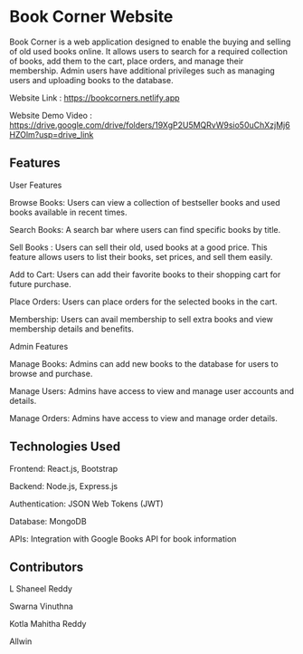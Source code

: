 # Book Corner Website
Book Corner is a web application designed to enable the buying and selling of old used books online. It allows users to search for a required collection of books, add them to the cart, place orders, and manage their membership. Admin users have additional privileges such as managing users and uploading books to the database.

Website Link : https://bookcorners.netlify.app

Website Demo Video : https://drive.google.com/drive/folders/19XgP2U5MQRvW9sio50uChXzjMj6HZOlm?usp=drive_link 
## Features

User Features

Browse Books: Users can view a collection of bestseller books and used books available in recent times.

Search Books: A search bar where users can find specific books by title.

Sell Books : Users can sell their old, used books at a good price. This feature allows users to list their books, set prices, and sell them easily.

Add to Cart: Users can add their favorite books to their shopping cart for future purchase.

Place Orders: Users can place orders for the selected books in the cart.

Membership: Users can avail membership to sell extra books and view membership details and benefits.


Admin Features

Manage Books: Admins can add new books to the database for users to browse and purchase.

Manage Users: Admins have access to view and manage user accounts and details.

Manage Orders: Admins have access to view and manage order details.


## Technologies Used
Frontend: React.js, Bootstrap

Backend: Node.js, Express.js

Authentication: JSON Web Tokens (JWT)

Database: MongoDB

APIs: Integration with Google Books API for book information

## Contributors
L Shaneel Reddy

Swarna Vinuthna

Kotla Mahitha Reddy

Allwin
